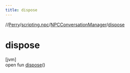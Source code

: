 ```yaml
---
title: dispose
---
```

//[Perry](../../../index.html)/[scripting.npc](../index.html)/[NPCConversationManager](index.html)/[dispose](dispose.html)



# dispose



[jvm]\
open fun [dispose](dispose.html)()




